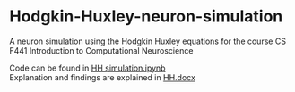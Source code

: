 # Hodgkin-Huxley-neuron-simulation
A neuron simulation using the Hodgkin Huxley equations for the course CS F441 Introduction to Computational Neuroscience

Code can be found in [HH simulation.ipynb](https://github.com/greenfish8090/Hodgkin-Huxley-neuron-simulation/blob/master/HH%20simulation.ipynb) <br>
Explanation and findings are explained in [HH.docx](https://github.com/greenfish8090/Hodgkin-Huxley-neuron-simulation/blob/master/HH.docx)
